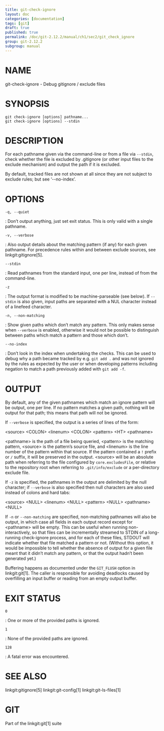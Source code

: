 ```yaml
---
title: git-check-ignore
layout: doc
categories: [documentation]
tags: [git]
draft: true
published: true
permalink: /doc/git-2.12.2/manual/ch1/sec2/git_check_ignore
group: git-2.12.2
subgroup: manual
---
```


NAME
====

git-check-ignore - Debug gitignore / exclude files

SYNOPSIS
========

    git check-ignore [options] pathname...
    git check-ignore [options] --stdin

DESCRIPTION
===========

For each pathname given via the command-line or from a file via `--stdin`, check whether the file is excluded by .gitignore (or other input files to the exclude mechanism) and output the path if it is excluded.

By default, tracked files are not shown at all since they are not subject to exclude rules; but see ‘--no-index’.

OPTIONS
=======

`-q, --quiet`

:   Don’t output anything, just set exit status. This is only valid with a single pathname.

`-v, --verbose`

:   Also output details about the matching pattern (if any) for each given pathname. For precedence rules within and between exclude sources, see linkgit:gitignore\[5\].

`--stdin`

:   Read pathnames from the standard input, one per line, instead of from the command-line.

`-z`

:   The output format is modified to be machine-parseable (see below). If `--stdin` is also given, input paths are separated with a NUL character instead of a linefeed character.

`-n, --non-matching`

:   Show given paths which don’t match any pattern. This only makes sense when `--verbose` is enabled, otherwise it would not be possible to distinguish between paths which match a pattern and those which don’t.

`--no-index`

:   Don’t look in the index when undertaking the checks. This can be used to debug why a path became tracked by e.g. `git add .` and was not ignored by the rules as expected by the user or when developing patterns including negation to match a path previously added with `git add -f`.

OUTPUT
======

By default, any of the given pathnames which match an ignore pattern will be output, one per line. If no pattern matches a given path, nothing will be output for that path; this means that path will not be ignored.

If `--verbose` is specified, the output is a series of lines of the form:

&lt;source&gt; &lt;COLON&gt; &lt;linenum&gt; &lt;COLON&gt; &lt;pattern&gt; &lt;HT&gt; &lt;pathname&gt;

&lt;pathname&gt; is the path of a file being queried, &lt;pattern&gt; is the matching pattern, &lt;source&gt; is the pattern’s source file, and &lt;linenum&gt; is the line number of the pattern within that source. If the pattern contained a `!` prefix or `/` suffix, it will be preserved in the output. &lt;source&gt; will be an absolute path when referring to the file configured by `core.excludesFile`, or relative to the repository root when referring to `.git/info/exclude` or a per-directory exclude file.

If `-z` is specified, the pathnames in the output are delimited by the null character; if `--verbose` is also specified then null characters are also used instead of colons and hard tabs:

&lt;source&gt; &lt;NULL&gt; &lt;linenum&gt; &lt;NULL&gt; &lt;pattern&gt; &lt;NULL&gt; &lt;pathname&gt; &lt;NULL&gt;

If `-n` or `--non-matching` are specified, non-matching pathnames will also be output, in which case all fields in each output record except for &lt;pathname&gt; will be empty. This can be useful when running non-interactively, so that files can be incrementally streamed to STDIN of a long-running check-ignore process, and for each of these files, STDOUT will indicate whether that file matched a pattern or not. (Without this option, it would be impossible to tell whether the absence of output for a given file meant that it didn’t match any pattern, or that the output hadn’t been generated yet.)

Buffering happens as documented under the `GIT_FLUSH` option in linkgit:git\[1\]. The caller is responsible for avoiding deadlocks caused by overfilling an input buffer or reading from an empty output buffer.

EXIT STATUS
===========

`0`

:   One or more of the provided paths is ignored.

`1`

:   None of the provided paths are ignored.

`128`

:   A fatal error was encountered.

SEE ALSO
========

linkgit:gitignore\[5\] linkgit:git-config\[1\] linkgit:git-ls-files\[1\]

GIT
===

Part of the linkgit:git\[1\] suite
